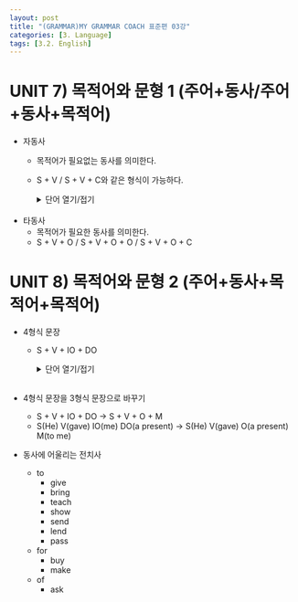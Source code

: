 ```yaml
---
layout: post
title: "(GRAMMAR)MY GRAMMAR COACH 표준편 03강"
categories: [3. Language]
tags: [3.2. English]
---
```


# UNIT 7) 목적어와 문형 1 (주어+동사/주어+동사+목적어)

* 자동사
    * 목적어가 필요없는 동사를 의미한다.
    * S + V / S + V + C와 같은 형식이 가능하다.
        <details>
        <summary>단어 열기/접기</summary>

        * rise<br>
        * stay<br>
        * happen<br>
        * appear<br>
        * work - 작용하다<br>
        * etc.
        </details>
        <br>
* 타동사
    * 목적어가 필요한 동사를 의미한다.
    * S + V + O / S + V + O + O / S + V + O + C 

# UNIT 8) 목적어와 문형 2 (주어+동사+목적어+목적어)

* 4형식 문장
    * S + V + IO + DO
        <details>
        <summary>단어 열기/접기</summary>

        * ask<br>
        * send<br>
        * make<br>
        * tell<br>
        * give<br>
        * show<br>
        * teach<br>
        * buy<br>
        * etc.
        </details>
        <br>
    
* 4형식 문장을 3형식 문장으로 바꾸기
    * S + V + IO + DO -> S + V + O + M
    * S(He) V(gave) IO(me) DO(a present) -> S(He) V(gave) O(a present) M(to me)

* 동사에 어울리는 전치사
    * to
        * give
        * bring
        * teach 
        * show
        * send
        * lend
        * pass
    * for
        * buy
        * make
    * of
        * ask